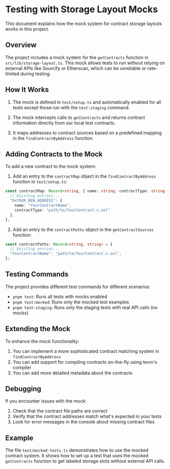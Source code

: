 # Testing with Storage Layout Mocks

This document explains how the mock system for contract storage layouts works in this project.

## Overview

The project includes a mock system for the `getContracts` function in `src/lib/storage-layout.ts`. This mock allows tests to run without relying on external APIs like Sourcify or Etherscan, which can be unreliable or rate-limited during testing.

## How It Works

1. The mock is defined in `test/setup.ts` and automatically enabled for all tests except those run with the `test:staging` command.

2. The mock intercepts calls to `getContracts` and returns contract information directly from our local test contracts.

3. It maps addresses to contract sources based on a predefined mapping in the `findContractByAddress` function.

## Adding Contracts to the Mock

To add a new contract to the mock system:

1. Add an entry to the `contractMap` object in the `findContractByAddress` function in `test/setup.ts`:

```typescript
const contractMap: Record<string, { name: string; contractType: string }> = {
  // Existing entries...
  "0xYOUR_NEW_ADDRESS": { 
    name: "YourContractName", 
    contractType: "path/to/YourContract.s.sol" 
  },
};
```

2. Add an entry to the `contractPaths` object in the `getContractSources` function:

```typescript
const contractPaths: Record<string, string> = {
  // Existing entries...
  "YourContractName": "path/to/YourContract.s.sol",
};
```

## Testing Commands

The project provides different test commands for different scenarios:

- `pnpm test`: Runs all tests with mocks enabled
- `pnpm test:mocked`: Runs only the mocked test examples
- `pnpm test:staging`: Runs only the staging tests with real API calls (no mocks)

## Extending the Mock

To enhance the mock functionality:

1. You can implement a more sophisticated contract matching system in `findContractByAddress`
2. You can add support for compiling contracts on-the-fly using tevm's compiler
3. You can add more detailed metadata about the contracts

## Debugging

If you encounter issues with the mock:

1. Check that the contract file paths are correct
2. Verify that the contract addresses match what's expected in your tests
3. Look for error messages in the console about missing contract files

## Example

The file `test/mocked-tests.ts` demonstrates how to use the mocked contract system. It shows how to set up a test that uses the mocked `getContracts` function to get labeled storage slots without external API calls.